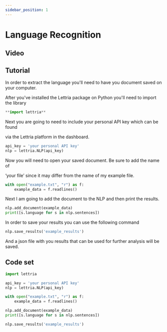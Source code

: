 ```yaml
---
sidebar_position: 1
---
```


# Language Recognition


## Video

## Tutorial

In order to extract the language you'll need to have you document saved on your computer.

After you've installed the Lettria package on Python you'll need to import the library

```python
**import lettria**
```

Next you are going to need to include your personal API key which can be found

via the Lettria platform in the dashboard.

```python
api_key = 'your personal API key'
nlp = lettria.NLP(api_key)
```

Now you will need to open your saved document. Be sure to add the name of

‘your file’ since it may differ from the name of my example file.

```python
with open("example.txt", "r") as f:
	example_data = f.readlines()
```

Next I am going to add the document to the NLP and then print the results.

```python
nlp.add_document(example_data)
print([s.language for s in nlp.sentences])
```

In order to save your results you can use the following command

```python
nlp.save_results('example_results')
```

And a json file with you results that can be used for further analysis will be saved.

## Code set

```python
import lettria

api_key = 'your personal API key'
nlp = lettria.NLP(api_key)

with open("example.txt", "r") as f:
	example_data = f.readlines()

nlp.add_document(example_data)
print([s.language for s in nlp.sentences])

nlp.save_results('example_results')
```